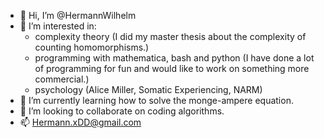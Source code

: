 - 👋 Hi, I’m @HermannWilhelm
- 👀 I’m interested in:
    - complexity theory (I did my master thesis about the complexity of counting homomorphisms.)
    - programming with mathematica, bash and python (I have done a lot of programming for fun and would like to work on something more commercial.)
    - psychology (Alice Miller, Somatic Experiencing, NARM)
- 🌱 I’m currently learning how to solve the monge-ampere equation.
- 💞️ I’m looking to collaborate on coding algorithms.
- 📫 Hermann.xDD@gmail.com

<!---
HermannWilhelm/HermannWilhelm is a ✨ special ✨ repository because its `README.md` (this file) appears on your GitHub profile.
You can click the Preview link to take a look at your changes.
--->
